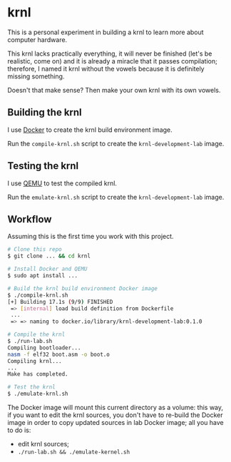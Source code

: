 # krnl

This is a personal experiment in building a krnl to learn more about computer hardware.

This krnl lacks practically everything, it will never be finished (let's be  
realistic, come on) and it is already a miracle that it passes compilation;  
therefore, I named it krnl without the vowels because it is definitely  
missing something.

Doesn't that make sense? Then make your own krnl with its own vowels.

## Building the krnl

I use [Docker](https://www.docker.com/) to create the krnl build environment image.

Run the `compile-krnl.sh` script to create the `krnl-development-lab` image.

## Testing the krnl

I use [QEMU](https://www.qemu.org/) to test the compiled krnl.

Run the `emulate-krnl.sh` script to create the `krnl-development-lab` image.

## Workflow

Assuming this is the first time you work with this project.

```bash
# Clone this repo
$ git clone ... && cd krnl

# Install Docker and QEMU
$ sudo apt install ...

# Build the krnl build environment Docker image
$ ./compile-krnl.sh
[+] Building 17.1s (9/9) FINISHED                                                             
 => [internal] load build definition from Dockerfile                   0.0s
 ...
 => => naming to docker.io/library/krnl-development-lab:0.1.0          0.0s

# Compile the krnl
$ ./run-lab.sh                       
Compiling bootloader...
nasm -f elf32 boot.asm -o boot.o
Compiling krnl...
...
Make has completed.

# Test the krnl
$ ./emulate-krnl.sh
```

The Docker image will mount this current directory as a volume: this way,  
if you want to edit the krnl sources, you don't have to re-build the Docker  
image in order to copy updated sources in lab Docker image; all you have  
to do is:

- edit krnl sources;
- `./run-lab.sh && ./emulate-kernel.sh`